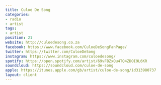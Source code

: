 ```yaml
---
title: Culoe De Song
categories:
- radio
- artist
tags:
- artist
position: 21
website: http://culoedesong.co.za
facebook: https://www.facebook.com/CuloeDeSongFanPage/
twitter: https://twitter.com/CuloeDeSong
instagram: https://www.instagram.com/culoedesong/
spotify: https://open.spotify.com/artist/69vFBZxQu4TQ4ZDOI9L6KR
soundcloud: https://soundcloud.com/culoe-de-song
apple: https://itunes.apple.com/gb/artist/culoe-de-song/id313980737
layout: client
---
```


